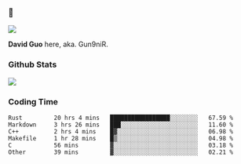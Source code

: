 ### 👋

![](https://komarev.com/ghpvc/?username=Gun9niR&label=Total+Views)

**David Guo** here, aka. Gun9niR.

### Github Stats

<img src="https://github-readme-stats.vercel.app/api?username=Gun9niR&count_private=true&show_icons=true&theme=vue-dark&hide_title=true">

### Coding Time

<!--START_SECTION:waka-->

```text
Rust         20 hrs 4 mins   █████████████████░░░░░░░░   67.59 %
Markdown     3 hrs 26 mins   ███░░░░░░░░░░░░░░░░░░░░░░   11.60 %
C++          2 hrs 4 mins    █▓░░░░░░░░░░░░░░░░░░░░░░░   06.98 %
Makefile     1 hr 28 mins    █▒░░░░░░░░░░░░░░░░░░░░░░░   04.98 %
C            56 mins         ▓░░░░░░░░░░░░░░░░░░░░░░░░   03.18 %
Other        39 mins         ▓░░░░░░░░░░░░░░░░░░░░░░░░   02.21 %
```

<!--END_SECTION:waka-->
